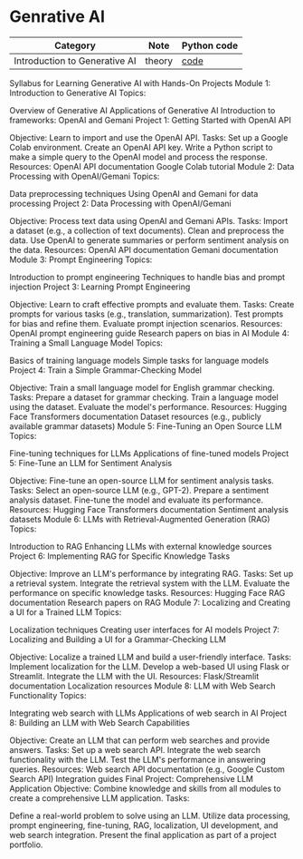 # Genrative AI

| Category | Note | Python code                                                   |
| ----- | -------- | ------------------------------------------------------------ | 
| Introduction to Generative AI | theory  | [code](https://colab.research.google.com/drive/19eaQpEj36sjeWUrXaiaIL0lJpkm9qKTZ#scrollTo=kFGPJeuAv--T) |

Syllabus for Learning Generative AI with Hands-On Projects
Module 1: Introduction to Generative AI
Topics:

Overview of Generative AI
Applications of Generative AI
Introduction to frameworks: OpenAI and Gemani
Project 1: Getting Started with OpenAI API

Objective: Learn to import and use the OpenAI API.
Tasks:
Set up a Google Colab environment.
Create an OpenAI API key.
Write a Python script to make a simple query to the OpenAI model and process the response.
Resources:
OpenAI API documentation
Google Colab tutorial
Module 2: Data Processing with OpenAI/Gemani
Topics:

Data preprocessing techniques
Using OpenAI and Gemani for data processing
Project 2: Data Processing with OpenAI/Gemani

Objective: Process text data using OpenAI and Gemani APIs.
Tasks:
Import a dataset (e.g., a collection of text documents).
Clean and preprocess the data.
Use OpenAI to generate summaries or perform sentiment analysis on the data.
Resources:
OpenAI API documentation
Gemani documentation
Module 3: Prompt Engineering
Topics:

Introduction to prompt engineering
Techniques to handle bias and prompt injection
Project 3: Learning Prompt Engineering

Objective: Learn to craft effective prompts and evaluate them.
Tasks:
Create prompts for various tasks (e.g., translation, summarization).
Test prompts for bias and refine them.
Evaluate prompt injection scenarios.
Resources:
OpenAI prompt engineering guide
Research papers on bias in AI
Module 4: Training a Small Language Model
Topics:

Basics of training language models
Simple tasks for language models
Project 4: Train a Simple Grammar-Checking Model

Objective: Train a small language model for English grammar checking.
Tasks:
Prepare a dataset for grammar checking.
Train a language model using the dataset.
Evaluate the model's performance.
Resources:
Hugging Face Transformers documentation
Dataset resources (e.g., publicly available grammar datasets)
Module 5: Fine-Tuning an Open Source LLM
Topics:

Fine-tuning techniques for LLMs
Applications of fine-tuned models
Project 5: Fine-Tune an LLM for Sentiment Analysis

Objective: Fine-tune an open-source LLM for sentiment analysis tasks.
Tasks:
Select an open-source LLM (e.g., GPT-2).
Prepare a sentiment analysis dataset.
Fine-tune the model and evaluate its performance.
Resources:
Hugging Face Transformers documentation
Sentiment analysis datasets
Module 6: LLMs with Retrieval-Augmented Generation (RAG)
Topics:

Introduction to RAG
Enhancing LLMs with external knowledge sources
Project 6: Implementing RAG for Specific Knowledge Tasks

Objective: Improve an LLM's performance by integrating RAG.
Tasks:
Set up a retrieval system.
Integrate the retrieval system with the LLM.
Evaluate the performance on specific knowledge tasks.
Resources:
Hugging Face RAG documentation
Research papers on RAG
Module 7: Localizing and Creating a UI for a Trained LLM
Topics:

Localization techniques
Creating user interfaces for AI models
Project 7: Localizing and Building a UI for a Grammar-Checking LLM

Objective: Localize a trained LLM and build a user-friendly interface.
Tasks:
Implement localization for the LLM.
Develop a web-based UI using Flask or Streamlit.
Integrate the LLM with the UI.
Resources:
Flask/Streamlit documentation
Localization resources
Module 8: LLM with Web Search Functionality
Topics:

Integrating web search with LLMs
Applications of web search in AI
Project 8: Building an LLM with Web Search Capabilities

Objective: Create an LLM that can perform web searches and provide answers.
Tasks:
Set up a web search API.
Integrate the web search functionality with the LLM.
Test the LLM's performance in answering queries.
Resources:
Web search API documentation (e.g., Google Custom Search API)
Integration guides
Final Project: Comprehensive LLM Application
Objective: Combine knowledge and skills from all modules to create a comprehensive LLM application.
Tasks:

Define a real-world problem to solve using an LLM.
Utilize data processing, prompt engineering, fine-tuning, RAG, localization, UI development, and web search integration.
Present the final application as part of a project portfolio.
